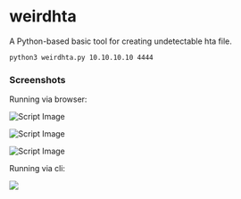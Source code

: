 # weirdhta
A Python-based basic tool for creating undetectable hta file.


```
python3 weirdhta.py 10.10.10.10 4444
```

### Screenshots
Running via browser:


![Script Image](https://i.imgur.com/mb8xvCq.png)

![Script Image](https://i.imgur.com/oE0MtYO.png)

![Script Image](https://i.imgur.com/5DtxvKi.png)


Running via cli:

![](https://i.imgur.com/xYfALz2.gifv)
